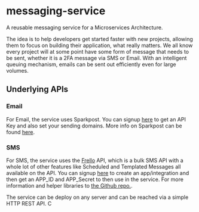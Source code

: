 # messaging-service
A reusable messaging service for a Microservices Architecture.

The idea is to help developers get started faster with new projects, allowing them to focus on building their application, what really matters. We all know every project will at some point have some form of message that needs to be sent, whether it is a 2FA message via SMS or Email. With an intelligent queuing mechanism, emails can be sent out efficiently even for large volumes.

## Underlying APIs
### Email
For Email, the service uses Sparkpost. You can signup [here](https://app.sparkpost.com/join) to get an API Key and also set your sending domains. More info on Sparkpost can be found [here](https://developers.sparkpost.com/api/).

### SMS 
For SMS, the service uses the [Frello](http://frello.co.zw) API, which is a bulk SMS API with a whole lot of other features like Scheduled and Templated Messages all available on the API. You can signup [here](http://dashboard.frello.co.zw) to create an app/integration and then get an APP_ID and APP_Secret to then use in the service. For more information and helper libraries to [the Github repo.](https://github.com/bzmp125).

The service can be deploy on any server and can be reached via a simple HTTP REST API. C